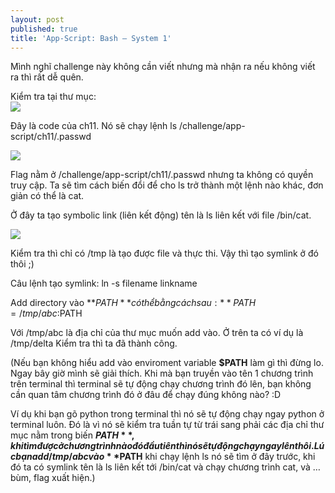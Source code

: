 ```yaml
---
layout: post
published: true
title: 'App-Script: Bash — System 1'
---
```

Mình nghĩ challenge này không cần viết nhưng mà nhận ra nếu không viết ra thì rất dễ quên.

Kiểm tra tại thư mục:  
![](https://cdn-images-1.medium.com/max/800/1*o5nwjd2WcJqUVj68SBqgig.png)

Đây là code của ch11. Nó sẽ chạy lệnh ls /challenge/app-script/ch11/.passwd  

![](https://cdn-images-1.medium.com/max/800/1*DCtt0ecnjJjswnDMqBlaOg.png)

Flag nằm ở /challenge/app-script/ch11/.passwd nhưng ta không có quyền truy cập. Ta sẽ tìm cách biến đổi để cho ls trở thành một lệnh nào khác, đơn giản có thể là cat.

Ở đây ta tạo symbolic link (liên kết động) tên là ls liên kết với file /bin/cat.  

![](https://cdn-images-1.medium.com/max/800/1*Hqt6aziGnyaCWM2qAS95fQ.png)


Kiểm tra thì chỉ có /tmp là tạo được file và thực thi. Vậy thì tạo symlink ở đó thôi ;)

Câu lệnh tạo symlink: ln -s filename linkname

Add directory vào **$PATH** có thể bằng cách sau:
**PATH=/tmp/abc:$PATH

Với /tmp/abc là địa chỉ của thư mục muốn add vào. Ở trên ta có ví dụ là /tmp/delta
Kiểm tra thì ta đã thành công.

(Nếu bạn không hiểu add vào enviroment variable **$PATH** làm gì thì đừng lo. Ngay bây giờ mình sẽ giải thích. Khi mà bạn truyền vào tên 1 chương trình trên terminal thì terminal sẽ tự động chạy chương trình đó lên, bạn không cần quan tâm chương trình đó ở đâu để chạy đúng không nào? :D

Ví dụ khi bạn gõ python trong terminal thì nó sẽ tự động chạy ngay python ở terminal luôn. Đó là vì nó sẽ kiểm tra tuần tự từ trái sang phải các địa chỉ thư mục nằm trong biến **$PATH**, khi tìm được ở chương trình nào đó đầu tiên thì nó sẽ tự động chạy ngay lên thôi. Lúc bạn add /tmp/abc vào **$PATH** khi chạy lệnh ls nó sẽ tìm ở đây trước, khi đó ta có symlink tên là ls liên kết tới /bin/cat và chạy chương trình cat, và …bùm, flag xuất hiện.)